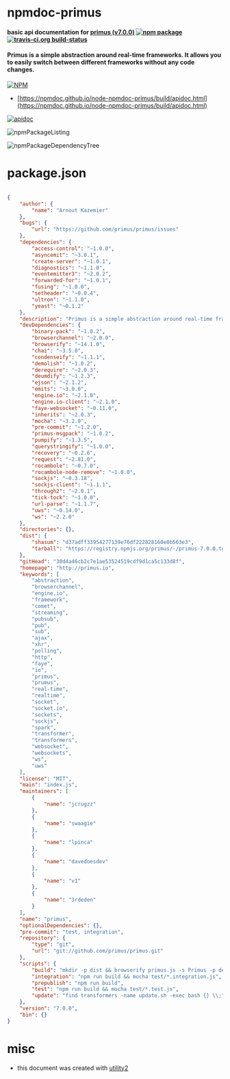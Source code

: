 # npmdoc-primus

#### basic api documentation for  [primus (v7.0.0)](http://primus.io)  [![npm package](https://img.shields.io/npm/v/npmdoc-primus.svg?style=flat-square)](https://www.npmjs.org/package/npmdoc-primus) [![travis-ci.org build-status](https://api.travis-ci.org/npmdoc/node-npmdoc-primus.svg)](https://travis-ci.org/npmdoc/node-npmdoc-primus)

#### Primus is a simple abstraction around real-time frameworks. It allows you to easily switch between different frameworks without any code changes.

[![NPM](https://nodei.co/npm/primus.png?downloads=true&downloadRank=true&stars=true)](https://www.npmjs.com/package/primus)

- [https://npmdoc.github.io/node-npmdoc-primus/build/apidoc.html](https://npmdoc.github.io/node-npmdoc-primus/build/apidoc.html)

[![apidoc](https://npmdoc.github.io/node-npmdoc-primus/build/screenCapture.buildCi.browser.%252Ftmp%252Fbuild%252Fapidoc.html.png)](https://npmdoc.github.io/node-npmdoc-primus/build/apidoc.html)

![npmPackageListing](https://npmdoc.github.io/node-npmdoc-primus/build/screenCapture.npmPackageListing.svg)

![npmPackageDependencyTree](https://npmdoc.github.io/node-npmdoc-primus/build/screenCapture.npmPackageDependencyTree.svg)



# package.json

```json

{
    "author": {
        "name": "Arnout Kazemier"
    },
    "bugs": {
        "url": "https://github.com/primus/primus/issues"
    },
    "dependencies": {
        "access-control": "~1.0.0",
        "asyncemit": "~3.0.1",
        "create-server": "~1.0.1",
        "diagnostics": "~1.1.0",
        "eventemitter3": "~2.0.2",
        "forwarded-for": "~1.0.1",
        "fusing": "~1.0.0",
        "setheader": "~0.0.4",
        "ultron": "~1.1.0",
        "yeast": "~0.1.2"
    },
    "description": "Primus is a simple abstraction around real-time frameworks. It allows you to easily switch between different frameworks without any code changes.",
    "devDependencies": {
        "binary-pack": "~1.0.2",
        "browserchannel": "~2.0.0",
        "browserify": "~14.1.0",
        "chai": "~3.5.0",
        "condenseify": "~1.1.1",
        "demolish": "~1.0.2",
        "derequire": "~2.0.3",
        "deumdify": "~1.2.3",
        "ejson": "~2.1.2",
        "emits": "~3.0.0",
        "engine.io": "~2.1.0",
        "engine.io-client": "~2.1.0",
        "faye-websocket": "~0.11.0",
        "inherits": "~2.0.3",
        "mocha": "~3.2.0",
        "pre-commit": "~1.2.0",
        "primus-msgpack": "~1.0.2",
        "pumpify": "~1.3.5",
        "querystringify": "~1.0.0",
        "recovery": "~0.2.6",
        "request": "~2.81.0",
        "rocambole": "~0.7.0",
        "rocambole-node-remove": "~1.0.0",
        "sockjs": "~0.3.18",
        "sockjs-client": "~1.1.1",
        "through2": "~2.0.1",
        "tick-tock": "~1.0.0",
        "url-parse": "~1.1.7",
        "uws": "~0.14.0",
        "ws": "~2.2.0"
    },
    "directories": {},
    "dist": {
        "shasum": "d37adff33954277139e76df222828160e0b563e3",
        "tarball": "https://registry.npmjs.org/primus/-/primus-7.0.0.tgz"
    },
    "gitHead": "30d4a46cb2c7e1ae53524519cdf9d1ca5c133d8f",
    "homepage": "http://primus.io",
    "keywords": [
        "abstraction",
        "browserchannel",
        "engine.io",
        "framework",
        "comet",
        "streaming",
        "pubsub",
        "pub",
        "sub",
        "ajax",
        "xhr",
        "polling",
        "http",
        "faye",
        "io",
        "primus",
        "prumus",
        "real-time",
        "realtime",
        "socket",
        "socket.io",
        "sockets",
        "sockjs",
        "spark",
        "transformer",
        "transformers",
        "websocket",
        "websockets",
        "ws",
        "uws"
    ],
    "license": "MIT",
    "main": "index.js",
    "maintainers": [
        {
            "name": "jcrugzz"
        },
        {
            "name": "swaagie"
        },
        {
            "name": "lpinca"
        },
        {
            "name": "davedoesdev"
        },
        {
            "name": "v1"
        },
        {
            "name": "3rdeden"
        }
    ],
    "name": "primus",
    "optionalDependencies": {},
    "pre-commit": "test, integration",
    "repository": {
        "type": "git",
        "url": "git://github.com/primus/primus.git"
    },
    "scripts": {
        "build": "mkdir -p dist && browserify primus.js -s Primus -p deumdify | derequire > dist/primus.js",
        "integration": "npm run build && mocha test/*.integration.js",
        "prepublish": "npm run build",
        "test": "npm run build && mocha test/*.test.js",
        "update": "find transformers -name update.sh -exec bash {} \\;"
    },
    "version": "7.0.0",
    "bin": {}
}
```



# misc
- this document was created with [utility2](https://github.com/kaizhu256/node-utility2)
